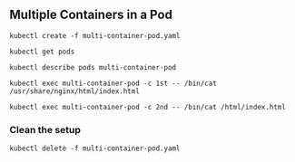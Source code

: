 ## Multiple Containers in a Pod

```
kubectl create -f multi-container-pod.yaml

kubectl get pods

kubectl describe pods multi-container-pod

kubectl exec multi-container-pod -c 1st -- /bin/cat /usr/share/nginx/html/index.html

kubectl exec multi-container-pod -c 2nd -- /bin/cat /html/index.html

```


### Clean the setup

```
kubectl delete -f multi-container-pod.yaml
```

